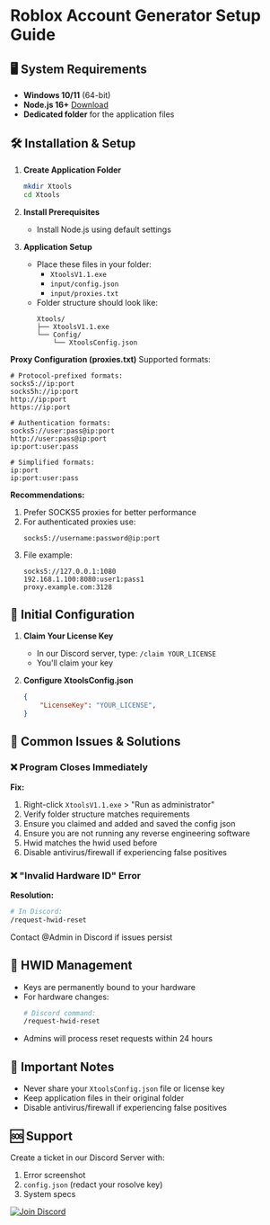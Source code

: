 # Roblox Account Generator Setup Guide

## 🖥️ System Requirements
- **Windows 10/11** (64-bit)
- **Node.js 16+** [Download](https://nodejs.org/)
- **Dedicated folder** for the application files

## 🛠️ Installation & Setup
1. **Create Application Folder**
   ```bash
   mkdir Xtools
   cd Xtools
   ```
2. **Install Prerequisites**
   - Install Node.js using default settings

3. **Application Setup**
   - Place these files in your folder:
     - `XtoolsV1.1.exe`
     - `input/config.json`
     - `input/proxies.txt`
   - Folder structure should look like:
     ```
     Xtools/
     ├── XtoolsV1.1.exe
     └── Config/
         └── XtoolsConfig.json
     ```

**Proxy Configuration (proxies.txt)**
Supported formats:
```plaintext
# Protocol-prefixed formats:
socks5://ip:port
socks5h://ip:port
http://ip:port
https://ip:port

# Authentication formats:
socks5://user:pass@ip:port
http://user:pass@ip:port
ip:port:user:pass

# Simplified formats:
ip:port
ip:port:user:pass
```

**Recommendations:**
1. Prefer SOCKS5 proxies for better performance
2. For authenticated proxies use:
   ```plaintext
   socks5://username:password@ip:port
   ```
3. File example:
   ```plaintext
   socks5://127.0.0.1:1080
   192.168.1.100:8080:user1:pass1
   proxy.example.com:3128
   ```

## 🔑 Initial Configuration
1. **Claim Your License Key**
   - In our Discord server, type: `/claim YOUR_LICENSE`
   - You'll claim your key

2. **Configure XtoolsConfig.json**
   ```json
   {
       "LicenseKey": "YOUR_LICENSE",
   }
   ```

## 🚨 Common Issues & Solutions

### ❌ Program Closes Immediately
**Fix:**
1. Right-click `XtoolsV1.1.exe` > "Run as administrator"
2. Verify folder structure matches requirements
3. Ensure you claimed and added and saved the config json
4. Ensure you are not running any reverse engineering software
5. Hwid matches the hwid used before
6. Disable antivirus/firewall if experiencing false positives

### ❌ "Invalid Hardware ID" Error
**Resolution:**
```bash
# In Discord:
/request-hwid-reset
```
Contact @Admin in Discord if issues persist


## 🔄 HWID Management
- Keys are permanently bound to your hardware
- For hardware changes:
  ```bash
  # Discord command:
  /request-hwid-reset
  ```
- Admins will process reset requests within 24 hours


## 📌 Important Notes
- Never share your `XtoolsConfig.json` file or license key
- Keep application files in their original folder
- Disable antivirus/firewall if experiencing false positives

## 🆘 Support
Create a ticket in our Discord Server with:
1. Error screenshot
2. `config.json` (redact your rosolve key)
3. System specs

[![Join Discord](https://img.shields.io/badge/Join%20Us%20on%20Discord-5865F2?style=for-the-badge&logo=discord&logoColor=white)](https://discord.gg/ajgUhUHEmG)
